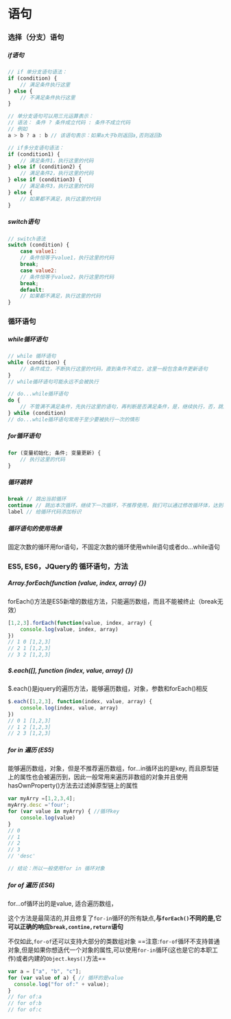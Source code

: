 # 语句
### 选择（分支）语句

##### if语句
```js
// if 单分支语句语法：
if (condition) {
    // 满足条件执行这里
} else {
    // 不满足条件执行这里
}

// 单分支语句可以用三元运算表示：
// 语法： 条件 ? 条件成立代码 : 条件不成立代码
// 例如
a > b ? a : b // 该语句表示：如果a大于b则返回a,否则返回b

// if多分支语句语法：
if (condition1) {
    // 满足条件1，执行这里的代码
} else if (condition2) {
    // 满足条件2，执行这里的代码
} else if (condition3) {
    // 满足条件3，执行这里的代码
} else {
    // 如果都不满足，执行这里的代码
}
```
##### switch语句
```js
// switch语法
switch (condition) {
    case value1:
    // 条件恒等于value1，执行这里的代码
    break;
    case value2:
    // 条件恒等于value2，执行这里的代码
    break;
    default:
    // 如果都不满足，执行这里的代码
}
```
### 循环语句
##### while循环语句
```js
// while 循环语句
while (condition) {
    // 条件成立，不断执行这里的代码，直到条件不成立，这里一般包含条件更新语句
}
// while循环语句可能永远不会被执行

// do...while循环语句
do {
    // 不管满不满足条件，先执行这里的语句，再判断是否满足条件，是，继续执行，否，跳出循环，这里一般也包含条件更新
} while (condition)
// do...while循环语句常用于至少要被执行一次的情形
```
##### for循环语句
```js
for (变量初始化; 条件; 变量更新) {
    // 执行这里的代码
}
```
##### 循环跳转
```js
break // 跳出当前循环
continue // 跳出本次循环，继续下一次循环，不推荐使用，我们可以通过修改循环体，达到相同的效果
label // 给循环代码添加标识
```
##### 循环语句的使用场景
固定次数的循环用for语句，不固定次数的循环使用while语句或者do...while语句

### ES5, ES6，JQuery的 循环语句，方法
##### Array.forEach(function (value, index, array) {})
forEach()方法是ES5新增的数组方法，只能遍历数组，而且不能被终止（break无效）
```js
[1,2,3].forEach(function(value, index, array) {
    console.log(value, index, array) 
})
// 1 0 [1,2,3]
// 2 1 [1,2,3]
// 3 2 [1,2,3]
```
##### $.each([], function (index, value, array) {})
$.each()是jquery的遍历方法，能够遍历数组，对象，参数和forEach()相反
```js
$.each([1,2,3], function(index, value, array) {
    console.log(index, value, array)
})
// 0 1 [1,2,3]
// 1 2 [1,2,3]
// 2 3 [1,2,3]
```
##### for in 遍历 (ES5)
能够遍历数组，对象，但是不推荐遍历数组，for...in循环出的是key, 而且原型链上的属性也会被遍历到，因此一般常用来遍历非数组的对象并且使用hasOwnProperty()方法去过滤掉原型链上的属性
```js
var myArry =[1,2,3,4];
myArry.desc ='four';
for (var value in myArry) { //循环key
    console.log(value)
}
// 0
// 1
// 2
// 3
// 'desc'

// 结论：所以一般使用for in 循环对象
```

##### for of 遍历 (ES6)
for...of循环出的是value, 适合遍历数组，

这个方法是最简洁的,并且修复了`for-in`循环的所有缺点,**与`forEach()`不同的是,它可以正确的响应`break,contine,return`语句**

不仅如此,`for-of`还可以支持大部分的类数组对象 ==注意:`for-of`循环不支持普通对象,但是如果你想迭代一个对象的属性,可以使用`for-in`循环(这也是它的本职工作)或者内建的`Object.keys()`方法==
```js
var a = ["a", "b", "c"];
for (var value of a) { // 循环的是value
  console.log("for of:" + value);
}
// for of:a
// for of:b
// for of:c
```